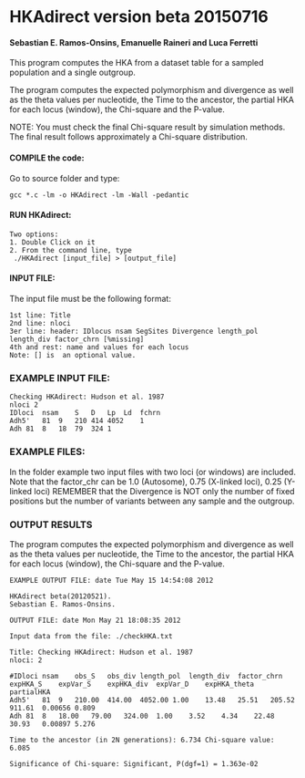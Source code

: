 # HKAdirect version beta 20150716

#### Sebastian E. Ramos-Onsins, Emanuelle Raineri and Luca Ferretti

This program computes the HKA from a dataset table for a sampled population 
and a single outgroup.

The program computes the expected polymorphism and divergence as well as the 
theta values per nucleotide, the Time to the ancestor, the partial HKA for each
locus (window), the Chi-square and the P-value. 

NOTE: You must check the final Chi-square result by simulation methods. The final result follows approximately a Chi-square distribution.

#### COMPILE the code: 
Go to source folder and type:

	gcc *.c -lm -o HKAdirect -lm -Wall -pedantic

#### RUN HKAdirect:

	Two options:
	1. Double Click on it
	2. From the command line, type
	 ./HKAdirect [input_file] > [output_file]
 
#### INPUT FILE:

The input file must be the following format:

	1st line: Title
	2nd line: nloci 
	3er line: header: IDlocus nsam SegSites Divergence length_pol length_div factor_chrn [%missing]
	4th and rest: name and values for each locus 
	Note: [] is  an optional value.

### EXAMPLE INPUT FILE:

	Checking HKAdirect: Hudson et al. 1987
	nloci 2
	IDloci	nsam	S	D	Lp	Ld	fchrn
	Adh5'	81	9	210	414	4052	1
	Adh	81	8	18	79	324	1


### EXAMPLE FILES:

In the folder example two input files with two loci (or windows) are included. 
Note that the factor_chr can be 1.0 (Autosome), 0.75 (X-linked loci), 0.25 (Y-linked loci)
REMEMBER that the Divergence is NOT only the number of fixed positions but the number of variants
between any sample and the outgroup.

### OUTPUT RESULTS

The program computes the expected polymorphism and divergence as well as the 
theta values per nucleotide, the Time to the ancestor, the partial HKA for each
locus (window), the Chi-square and the P-value.

	EXAMPLE OUTPUT FILE: date Tue May 15 14:54:08 2012 
	
	HKAdirect beta(20120521).
	Sebastian E. Ramos-Onsins.
	
	OUTPUT FILE: date Mon May 21 18:08:35 2012 
	
	Input data from the file: ./checkHKA.txt
	
	Title: Checking HKAdirect: Hudson et al. 1987 
	nloci: 2
	
	#IDloci	nsam	obs_S	obs_div	length_pol	length_div	factor_chrn	expHKA_S	expVar_S	expHKA_div	expVar_D	expHKA_theta	partialHKA
	Adh5'	81	9	210.00	414.00	4052.00	1.00	13.48	25.51	205.52	911.61	0.00656	0.809	
	Adh	81	8	18.00	79.00	324.00	1.00	3.52	4.34	22.48	30.93	0.00897	5.276	
	
	Time to the ancestor (in 2N generations): 6.734	Chi-square value: 6.085	
	
	Significance of Chi-square: Significant, P(dgf=1) = 1.363e-02

